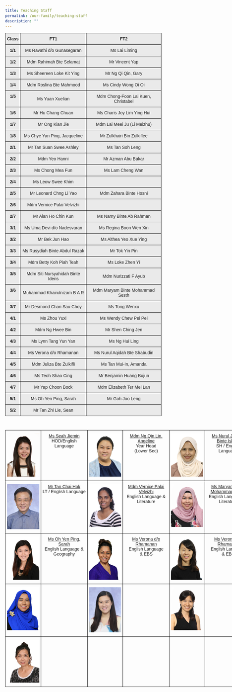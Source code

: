 ```yaml
---
title: Teaching Staff
permalink: /our-family/teaching-staff
description: ""
---
```

<style type="text/css">
.tg  {border-collapse:collapse;border-spacing:0;}
.tg td{border-color:black;border-style:solid;border-width:1px;font-family:Arial, sans-serif;font-size:14px;
  overflow:hidden;padding:10px 5px;word-break:normal;}
.tg th{border-color:black;border-style:solid;border-width:1px;font-family:Arial, sans-serif;font-size:14px;
  font-weight:normal;overflow:hidden;padding:10px 5px;word-break:normal;}
.tg .tg-n4qt{background-color:#EAEAEA;color:#222;font-weight:bold;text-align:center;vertical-align:top}
.tg .tg-ii8k{background-color:#EAEAEA;color:#222;text-align:center;vertical-align:top}
.tg .tg-ku5w{background-color:#EAEAEA;color:#222;text-align:center;vertical-align:middle}
.tg .tg-4su8{background-color:#eaeaea;text-align:left;vertical-align:top}
</style>
<table class="tg">
<thead>
  <tr>
    <th class="tg-n4qt">Class</th>
    <th class="tg-n4qt">FT1</th>
    <th class="tg-n4qt">FT2</th>
  </tr>
</thead>
<tbody>
  <tr>
    <td class="tg-n4qt">1/1</td>
    <td class="tg-ku5w"><span style="color:#222;background-color:#EAEAEA">Ms Ravathi d/o Gunasegaran</span><br></td>
    <td class="tg-ku5w"><span style="color:#222;background-color:#EAEAEA">Ms Lai Liming</span><br></td>
  </tr>
  <tr>
    <td class="tg-n4qt">1/2</td>
    <td class="tg-ku5w"><span style="color:#222;background-color:#EAEAEA">Mdm Rahimah Bte Selamat</span><br></td>
    <td class="tg-ku5w"><span style="color:#222;background-color:#EAEAEA">Mr Vincent Yap</span><br></td>
  </tr>
  <tr>
    <td class="tg-n4qt">1/3</td>
    <td class="tg-ku5w"><span style="color:#222;background-color:#EAEAEA">Ms Sheereen Loke Kit Ying</span><br></td>
    <td class="tg-ku5w"><span style="color:#222;background-color:#EAEAEA">Mr Ng Qi Qin, Gary</span><br></td>
  </tr>
  <tr>
    <td class="tg-n4qt">1/4</td>
    <td class="tg-ku5w"><span style="color:#222;background-color:#EAEAEA">Mdm Roslina Bte Mahmood</span><br></td>
    <td class="tg-ku5w"><span style="color:#222;background-color:#EAEAEA">Ms Cindy Wong Oi Oi</span></td>
  </tr>
  <tr>
    <td class="tg-n4qt">1/5</td>
    <td class="tg-ku5w"><span style="color:#222;background-color:#EAEAEA">Ms Yuan Xuelian</span><br></td>
    <td class="tg-ku5w"><span style="color:#222;background-color:#EAEAEA">Mdm Chong-Foon Lai Kuen, Christabel</span><br></td>
  </tr>
  <tr>
    <td class="tg-n4qt">1/6</td>
    <td class="tg-ku5w"><span style="color:#222;background-color:#EAEAEA">Mr Hu Chang Chuan</span><br></td>
    <td class="tg-ku5w"><span style="color:#222;background-color:#EAEAEA">Ms Charis Joy Lim Ying Hui</span><br></td>
  </tr>
  <tr>
    <td class="tg-n4qt">1/7</td>
    <td class="tg-ku5w"><span style="color:#222;background-color:#EAEAEA">Mr Ong Kian Jie</span><br></td>
    <td class="tg-ku5w"><span style="color:#222;background-color:#EAEAEA">Mdm Lai Meei Ju (Li Meizhu)</span><br></td>
  </tr>
  <tr>
    <td class="tg-n4qt">1/8 </td>
    <td class="tg-ku5w"><span style="color:#222;background-color:#EAEAEA">Ms Chye Yan Ping, Jacqueline </span></td>
    <td class="tg-ku5w"><span style="color:#222;background-color:#EAEAEA">Mr Zulkhairi Bin Zulkiflee </span></td>
  </tr>
  <tr>
    <td class="tg-n4qt">2/1</td>
    <td class="tg-ku5w"><span style="color:#222;background-color:#EAEAEA">Mr Tan Suan Swee Ashley</span><br></td>
    <td class="tg-ku5w"><span style="color:#222;background-color:#EAEAEA">Ms Tan Soh Leng</span><br></td>
  </tr>
  <tr>
    <td class="tg-n4qt">2/2</td>
    <td class="tg-ku5w"><span style="color:#222;background-color:#EAEAEA">Mdm Yeo Hanni</span><br></td>
    <td class="tg-ku5w"><span style="color:#222;background-color:#EAEAEA">Mr Azman Abu Bakar</span><br></td>
  </tr>
  <tr>
    <td class="tg-n4qt">2/3</td>
    <td class="tg-ku5w"><span style="color:#222;background-color:#EAEAEA">Ms Chong Mea Fun</span><br></td>
    <td class="tg-ku5w"><span style="color:#222;background-color:#EAEAEA">Ms Lam Cheng Wan</span><br></td>
  </tr>
  <tr>
    <td class="tg-n4qt">2/4</td>
    <td class="tg-ku5w"><span style="color:#222;background-color:#EAEAEA">Ms Leow Swee Khim</span><br></td>
    <td class="tg-ii8k"></td>
  </tr>
  <tr>
    <td class="tg-n4qt">2/5</td>
    <td class="tg-ku5w"><span style="color:#222;background-color:#EAEAEA">Mr Leonard Chng Li Yao</span><br></td>
    <td class="tg-ku5w"><span style="color:#222;background-color:#EAEAEA">Mdm Zahara Binte Hosni</span><br></td>
  </tr>
  <tr>
    <td class="tg-n4qt">2/6</td>
    <td class="tg-ku5w"><span style="color:#222;background-color:#EAEAEA">Mdm Vernice Palai Velvizhi</span><br></td>
    <td class="tg-ii8k"></td>
  </tr>
  <tr>
    <td class="tg-n4qt">2/7</td>
    <td class="tg-ku5w"><span style="color:#222;background-color:#EAEAEA">Mr Alan Ho Chin Kun</span><br></td>
    <td class="tg-ku5w"><span style="color:#222;background-color:#EAEAEA">Ms Narny Binte Ab Rahman</span><br></td>
  </tr>
  <tr>
    <td class="tg-n4qt">3/1</td>
    <td class="tg-ku5w"><span style="color:#222;background-color:#EAEAEA">Ms Uma Devi d/o Nadesvaran</span><br></td>
    <td class="tg-ku5w"><span style="color:#222;background-color:#EAEAEA">Ms Regina Boon Wen Xin</span><br></td>
  </tr>
  <tr>
    <td class="tg-n4qt">3/2</td>
    <td class="tg-ku5w"><span style="color:#222;background-color:#EAEAEA">Mr Bek Jun Hao</span><br></td>
    <td class="tg-ku5w"><span style="color:#222;background-color:#EAEAEA">Ms Althea Yeo Xue Ying</span><br></td>
  </tr>
  <tr>
    <td class="tg-n4qt">3/3</td>
    <td class="tg-ku5w"><span style="color:#222;background-color:#EAEAEA">Ms Rusydiah Binte Abdul Razak</span><br></td>
    <td class="tg-ku5w"><span style="color:#222;background-color:#EAEAEA">Mr Tok Yin Pin</span><br></td>
  </tr>
  <tr>
    <td class="tg-n4qt">3/4</td>
    <td class="tg-ku5w"><span style="color:#222;background-color:#EAEAEA">Mdm Betty Koh Piah Teah</span><br></td>
    <td class="tg-ku5w"><span style="color:#222;background-color:#EAEAEA">Ms Loke Zhen Yi</span><br></td>
  </tr>
  <tr>
    <td class="tg-n4qt">3/5</td>
    <td class="tg-ku5w"><span style="color:#222;background-color:#EAEAEA">Mdm Siti Nursyahidah Binte Ideris</span><br></td>
    <td class="tg-ku5w"><span style="color:#222;background-color:#EAEAEA">Mdm Nurizzati F Ayub</span><br></td>
  </tr>
  <tr>
    <td class="tg-n4qt">3/6</td>
    <td class="tg-ku5w"><span style="color:#222;background-color:#EAEAEA">Muhammad Khairulnizam B A R</span><br></td>
    <td class="tg-ku5w"><span style="color:#222;background-color:#EAEAEA">Mdm Maryam Binte Mohammad Sesth</span><br></td>
  </tr>
  <tr>
    <td class="tg-n4qt">3/7</td>
    <td class="tg-ku5w"><span style="color:#222;background-color:#EAEAEA">Mr Desmond Chan Sau Choy</span><br></td>
    <td class="tg-ku5w"><span style="color:#222;background-color:#EAEAEA">Ms Tong Wenxu</span><br></td>
  </tr>
  <tr>
    <td class="tg-n4qt">4/1</td>
    <td class="tg-ku5w"><span style="color:#222;background-color:#EAEAEA">Ms Zhou Yuxi</span><br></td>
    <td class="tg-ku5w"><span style="color:#222;background-color:#EAEAEA">Ms Wendy Chew Pei Pei</span><br></td>
  </tr>
  <tr>
    <td class="tg-n4qt">4/2</td>
    <td class="tg-ku5w"><span style="color:#222;background-color:#EAEAEA">Mdm Ng Hwee Bin</span><br></td>
    <td class="tg-ku5w"><span style="color:#222;background-color:#EAEAEA">Mr Shen Ching Jen</span><br></td>
  </tr>
  <tr>
    <td class="tg-n4qt">4/3</td>
    <td class="tg-ku5w"><span style="color:#222;background-color:#EAEAEA">Ms Lynn Tang Yun Yan</span><br></td>
    <td class="tg-ku5w"><span style="color:#222;background-color:#EAEAEA">Ms Ng Hui Ling</span><br></td>
  </tr>
  <tr>
    <td class="tg-n4qt">4/4</td>
    <td class="tg-ku5w"><span style="color:#222;background-color:#EAEAEA">Ms Verona d/o Rhamanan</span><br></td>
    <td class="tg-ku5w"><span style="color:#222;background-color:#EAEAEA">Ms Nurul Aqidah Bte Shabudin</span><br></td>
  </tr>
  <tr>
    <td class="tg-n4qt">4/5</td>
    <td class="tg-ku5w"><span style="color:#222;background-color:#EAEAEA">Mdm Juliza Bte Zulkifli</span><br></td>
    <td class="tg-ku5w"><span style="color:#222;background-color:#EAEAEA">Ms Tan Mui-In, Amanda</span><br></td>
  </tr>
  <tr>
    <td class="tg-n4qt">4/6</td>
    <td class="tg-ku5w"><span style="color:#222;background-color:#EAEAEA">Ms Teoh Shao Cing</span><br></td>
    <td class="tg-ku5w"><span style="color:#222;background-color:#EAEAEA">Mr Benjamin Huang Bojun</span><br></td>
  </tr>
  <tr>
    <td class="tg-n4qt">4/7</td>
    <td class="tg-ku5w"><span style="color:#222;background-color:#EAEAEA">Mr Yap Choon Bock</span><br></td>
    <td class="tg-ku5w"><span style="color:#222;background-color:#EAEAEA">Mdm Elizabeth Ter Mei Lan</span></td>
  </tr>
  <tr>
    <td class="tg-n4qt">5/1</td>
    <td class="tg-ku5w"><span style="color:#222;background-color:#EAEAEA">Ms Oh Yen Ping, Sarah</span><br></td>
    <td class="tg-ku5w"><span style="color:#222;background-color:#EAEAEA">Mr Goh Joo Leng</span></td>
  </tr>
  <tr>
    <td class="tg-n4qt">5/2</td>
    <td class="tg-ku5w"><span style="color:#222;background-color:#EAEAEA">Mr Tan Zhi Lie, Sean</span><br></td>
    <td class="tg-4su8"></td>
  </tr>
</tbody>
</table>

<br>

<style type="text/css">
.tg  {border-collapse:collapse;border-spacing:0;}
.tg td{border-color:black;border-style:solid;border-width:1px;font-family:Arial, sans-serif;font-size:14px;
  overflow:hidden;padding:10px 5px;word-break:normal;}
.tg th{border-color:black;border-style:solid;border-width:1px;font-family:Arial, sans-serif;font-size:14px;
  font-weight:normal;overflow:hidden;padding:10px 5px;word-break:normal;}
.tg .tg-baqh{text-align:center;vertical-align:top}
.tg .tg-0lax{text-align:left;vertical-align:top}
</style>
<table class="tg" style="undefined;table-layout: fixed; width: 795px">
<colgroup>
<col style="width: 115px">
<col style="width: 150px">
<col style="width: 115px">
<col style="width: 150px">
<col style="width: 115px">
<col style="width: 150px">
</colgroup>
<tbody>
  <tr>
    <td class="tg-0lax"><img src="/images/ED1.jpeg"></td>
    <td class="tg-baqh"><center><a href="mailto:seah_jiemin@schools.gov.sg">Ms Seah Jiemin</a><br>HOD/English Language</center></td>
    <td class="tg-0lax"><img src="/images/ED2.jpeg"></td>
    <td class="tg-baqh"><center><a href="mailto:ng_qin_lin_angeline@moe.edu.sg" target="">Mdm Ng Qin Lin, Angeline</a><br />Year Head<br />(Lower Sec)</center></td>
    <td class="tg-0lax"><img src="/images/ED3.jpeg"></td>
    <td class="tg-baqh"><center><a href="mailto:nurul_jannah_ishak@schools.gov.sg" target="">Ms Nurul Jannah Binte Ishak&nbsp;</a><br />SH / English Language</center></td>
  </tr>
  <tr>
    <td class="tg-0lax"><img src="/images/ED4.jpg"></td>
    <td class="tg-baqh"><center><a href="mailto:TAN_Chai_Hok@schools.gov.sg" target="">Mr Tan Chai Hok</a><br />LT / English Language</center></td>
    <td class="tg-0lax"><img src="/images/ED5.jpeg"></td>
    <td class="tg-baqh"><center><a href="mailto:vernice_palai_velvizhi@schools.gov.sg" target="">Mdm Vernice Palai Velvizhi</a><br>English Language & Literature</center></td>
    <td class="tg-0lax"><img src="/images/ED6.jpeg"></td>
    <td class="tg-baqh"><center><a href="mailto:maryam_mohammad_sesth@schools.gov.sg" target="">Ms Maryam Binte Mohammad Sesth</a><br />English Language&nbsp;&amp; Literature</center></td>
  </tr>
  <tr>
    <td class="tg-0lax"><img src="/images/ED7.jpeg"></td>
		<td class="tg-baqh"><center><a href="mailto:oh_yen_ping_sarah@schools.gov.sg" target="">Ms Oh Yen Ping, Sarah</a><br />English Language &amp; Geography</center></td>
    <td class="tg-0lax"><img src="/images/ED8.jpeg"></td>
    <td class="tg-baqh"><center><a href="mailto:verona_rhamanan@schools.gov.sg" target="">Ms Verona d/o Rhamanan</a><br />English Language &amp;&nbsp;EBS</center></td>
    <td class="tg-0lax"><img src="/images/ED9.jpeg"></td>
    <td class="tg-baqh"><center><a href="mailto:verona_rhamanan@schools.gov.sg" target="">Ms Verona d/o Rhamanan</a><br />English Language &amp;&nbsp;EBS</center></td>
  </tr>
  <tr>
    <td class="tg-0lax"><img src="/images/ED10.jpeg"></td>
    <td class="tg-baqh"><center></center></td>
    <td class="tg-0lax"><img src="/images/ED11.jpeg"></td>
    <td class="tg-baqh"><center></center></td>
    <td class="tg-0lax"><img src="/images/ED12.jpeg"></td>
    <td class="tg-baqh"><center></center></td>
  </tr>
  <tr>
    <td class="tg-0lax"><img src="/images/ED13.jpeg"></td>
    <td class="tg-baqh"><center></center></td>
    <td class="tg-0lax"></td>
    <td class="tg-baqh"></td>
    <td class="tg-0lax"></td>
    <td class="tg-baqh"></td>
  </tr>
</tbody>
</table>